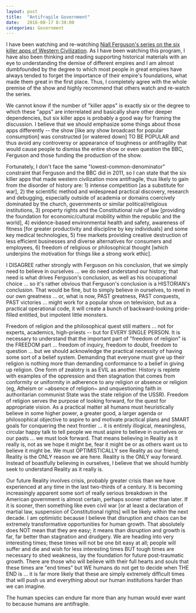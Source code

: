 ```yaml
---
layout: post
title:  "Antifragile Government"
date:   2016-08-17 8:30:00
categories: Government
---
```

I have been watching and re-watching [Niall Ferguson's series on the six killer apps of Western Civilization](https://en.wikipedia.org/wiki/Civilization:_Is_the_West_History%3F). As I have been watching this program, I have also been thinking and reading supporting historical materials with an eye to understanding the demise of different empires and I am almost dumbfounded by the degree to which most people in great empires have always tended to forget the importance of their empire's foundations, what made them great in the first place.  Thus, I completely agree with the whole premise of the show and highly recommend that others watch and re-watch the series.  

We cannot know if the number of "killer apps" is exactly six or the degree to which these "apps" are interrelated and basically share other deeper dependencies, but six killer apps is probably a good way for framing the discussion.  I believe that we should emphasize some things about those apps differently -- the show [like any show broadcast for popular consumption] was constructed [or watered down] TO BE POPULAR and thus avoid any controversy or appearance of toughness or antifragility that would cause people to dismiss the entire show or even question the BBC, Ferguson and those funding the production of the show.  

Fortunately, I don't face the same "lowest-common-denominator" constraint that Ferguson and the BBC did in 2011, so I can state that the six killer apps that made western civilization more antifragile, thus likely to gain from the disorder of history are: 1) intense competition [as a substitute for war], 2) the scientific method and widespread practical discovery, research and debugging, especially outside of academia or domains coercively dominated by the church, governments or similar political/religious institutions, 3) property rights and the Constitutional rule of law [providing the foundation for economic/cultural mobility within the republic and the world], 4) evidence-based environmental health and safety, awareness of fitness [for greater productivity and discipline by key individuals] and some key medical technologies, 5) free markets providing creative destruction of less efficient businesses and diverse alternatives for consumers and employees, 6) freedom of religious or philosophical thought [which underpins the motivation for things like a strong work ethic].  

I DISAGREE rather strongly with Ferguson on his conclusion, that we simply need to believe in ourselves ... we do need understand our history; that need is what drives Ferguson's conclusion, as well as his occupational choice ... so it's rather obvious that Ferguson's conclusion is a HISTORIAN's conclusion.  That would be fine, but to simply believe in ourselves, to revel in our own greatness ... or, what is now, PAST greatness, PAST conquests, PAST victories ... might work for a popular show on television, but as a practical operational code, it will create a bunch of backward-looking pride-filled entitled, but impotent little monsters.  

Freedom of religion and the philosophical quest still matters ... not for experts, academics, high-priests -- but for EVERY SINGLE PERSON. It is necessary to understand that the important part of "freedom of religion" is the FREEDOM part ... freedom of inquiry, freedom to doubt, freedom to question ... but we should acknowledge the practical necessity of having some sort of a belief system. Demanding that everyone must give up their religion is nothing more than demanding conformance to a belief in giving up religion.  One form of zealotry is as EVIL as another. History is replete with examples of the oppression and then stagnation that comes from conformity or uniformity in adherence to any religion or absence or religion (eg, Atheism or ~absence of religion~ and unquestioning faith in authoritarian communist State was the state religion of the USSR).  Freedom of religion serves the purpose of looking forward, for the quest for appropriate vision. As a practical matter all humans must heuristically believe in some higher power, a greater good, a larger agenda or philosophical objective to aspire to and motivate practical plans and SMART goals for conquering the next frontier ... it is entirely illogical, meaningless, circular happy talk to tell people we must aspire to believe in ourselves or our pasts ... we must look forward.  That means believing in Reality as it really is, not as we hope it might be, fear it might be or as others want us to believe it might be.  We must OPTIMISTICALLY see Reality as our friend; Reality is the ONLY reason we are here. Reality is the ONLY way forward. Instead of boastfully believing in ourselves, I believe that we should humbly seek to understand Reality as it really is.  

Our future Reality involves crisis, probably greater crisis than we have experienced at any time in the last two-thirds of a century. It is becoming increasingly apparent some sort of really serious breakdown in the American government is almost certain, perhaps sooner rather than later.  If it is sooner, then something like even civil war [or at least a declaration of martial law, suspension of Constitutional rights] will be likely within the next decade. I am optimistic because I believe that disruption and chaos can be extremely transformative opportunities for human growth. That absolutely does NOT mean that they are easy; it means than disruption and growth is far, far better than stagnation and drudgery. We are heading into very interesting times; these times will not be one bit easy at all; people will suffer and die and wish for less interesting times BUT tough times are necessary to shed weakness, lay the foundation for future post-traumatic growth. There are those who will believe with their full hearts and souls that these times are "end times" but WE humans do not get to decide when THE END is ... it is far more likely that these are simply extremely difficult times that will push us and everything about our human institutions harder than we can imagine.

The human species can endure far more than any human would ever want to because humans are antifragile.  
